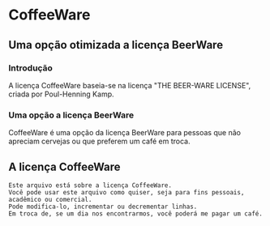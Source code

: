 # **CoffeeWare**
## Uma opção otimizada a licença BeerWare

### Introdução
A licença CoffeeWare baseia-se na licença "THE BEER-WARE LICENSE", criada por Poul-Henning Kamp.

### Uma opção a licença BeerWare
CoffeeWare é uma opção da licença BeerWare para pessoas que não apreciam cervejas ou que preferem um café em troca.

## A licença CoffeeWare
```
Este arquivo está sobre a licença CoffeeWare.
Você pode usar este arquivo como quiser, seja para fins pessoais, acadêmico ou comercial.
Pode modifica-lo, incrementar ou decrementar linhas.
Em troca de, se um dia nos encontrarmos, você poderá me pagar um café.
```
